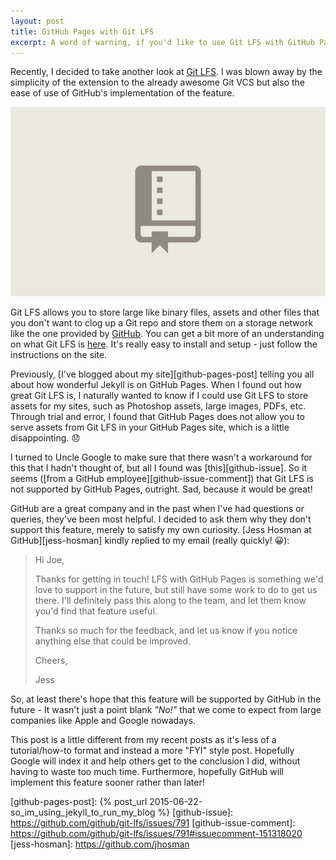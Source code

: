 ```yaml
---
layout: post
title: GitHub Pages with Git LFS
excerpt: A word of warning, if you'd like to use Git LFS with GitHub Pages.
---
```


Recently, I decided to take another look at [Git LFS][git-lfs]. I was blown away by the simplicity of
the extension to the already awesome Git VCS but also the ease of use of GitHub's implementation of the feature.

<img id="git-lfs-graphic" src="/assets/img/posts/github-pages-with-git-lfs/git-lfs-graphic.gif"
     alt="A diagram showing how Git LFS works"/>

Git LFS allows you to store large like binary files, assets and other files that you don't want to clog up a Git repo
and store them on a storage network like the one provided by [GitHub][github]. You can get a bit more of an
understanding on what Git LFS is [here][git-lfs]. It's really easy to install and setup - just follow the instructions
on the site.

Previously, [I've blogged about my site][github-pages-post] telling you all about how wonderful Jekyll is on
GitHub Pages. When I found out how great Git LFS is, I naturally wanted to know if I could use Git LFS to store assets
for my sites, such as Photoshop assets, large images, PDFs, etc. Through trial and error, I found that GitHub Pages
does not allow you to serve assets from Git LFS in your GitHub Pages site, which is a little disappointing. :disappointed:

I turned to Uncle Google to make sure that there wasn't a workaround for this that I hadn't thought of, but all I
found was [this][github-issue]. So it seems ([from a GitHub employee][github-issue-comment]) that Git LFS is not
supported by GitHub Pages, outright. Sad, because it would be great!

GitHub are a great company and in the past when I've had questions or queries, they've been most helpful. I decided to
ask them why they don't support this feature, merely to satisfy my own curiosity. [Jess Hosman at GitHub][jess-hosman]
kindly replied to my email (really quickly! :grinning:):

> Hi Joe,
>
> Thanks for getting in touch! LFS with GitHub Pages is something we'd love to support in the future, but still have some work to do to get us there. I'll definitely pass this along to the team, and let them know you'd find that feature useful.
>
> Thanks so much for the feedback, and let us know if you notice anything else that could be improved.
>
> Cheers,
>
> Jess

So, at least there's hope that this feature will be supported by GitHub in the future - It wasn't just a point blank
_"No!"_ that we come to expect from large companies like Apple and Google nowadays.

This post is a little different from my recent posts as it's less of a tutorial/how-to format and instead a more "FYI"
style post. Hopefully Google will index it and help others get to the conclusion I did, without having to waste too
much time. Furthermore, hopefully GitHub will implement this feature sooner rather than later!

[git-lfs-repo]: https://github.com/github/git-lf
[git-lfs]: https://git-lfs.github.com
[github]: https://github.com
[github-pages-post]: {% post_url 2015-06-22-so_im_using_jekyll_to_run_my_blog %}
[github-issue]: https://github.com/github/git-lfs/issues/791
[github-issue-comment]: https://github.com/github/git-lfs/issues/791#issuecomment-151318020
[jess-hosman]: https://github.com/jhosman
